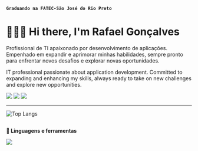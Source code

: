 **`Graduando na FATEC-São José do Rio Preto`**

# 👨🏽‍💻 Hi there, I'm Rafael Gonçalves

Profissional de TI apaixonado por desenvolvimento de aplicações. Empenhado em expandir e aprimorar minhas habilidades, sempre pronto para enfrentar novos desafios e explorar novas oportunidades.

IT professional passionate about application development. Committed to expanding and enhancing my skills, always ready to take on new challenges and explore new opportunities.

<div> 
  <a href = "mailto:rafagfra@hotmail.com"><img src="https://img.shields.io/badge/Gmail-D14836?style=for-the-badge&logo=gmail&logoColor=white"></a>
  <a href=https://www.linkedin.com/in/rafael-g-francisco-90a886210/ target="_blank"><img src="https://img.shields.io/badge/-LinkedIn-%230077B5?style=for-the-badge&logo=linkedin&logoColor=white" target="_blank"></a> 
  <a href="https://wa.me/17992849794"><img src="https://img.shields.io/badge/WhatsApp-25D366?style=for-the-badge&logo=whatsapp&logoColor=white"></a>
</div>

---

<!--![Rafael GitHub stats](https://github-readme-stats.vercel.app/api?username=rafagfran&show_icons=true&theme=tokyonight&hide=prs&rank_icon=github)-->
![Top Langs](https://github-readme-stats.vercel.app/api/top-langs/?username=rafagfran&layout=compact&theme=tokyonight)

##

**🧰 Linguagens e ferramentas**
<div>
<p align="left">
  <a href="https://developer.mozilla.org/pt-BR/docs/Web/HTML">
    <img src="https://skillicons.dev/icons?i=html,css,js,nodejs,react,java,git" />
  </a>
</p>
</div>
